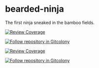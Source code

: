 bearded-ninja
=============
The first ninja sneaked in the bamboo fields.

[![Review Coverage](http://dev.staging.gitcolony.com/companies/pubco.svg)](http://dev.staging.gitcolony.com/redirect/pubco/repos/1)

[![Follow repository in Gitcolony](http://dev.staging.gitcolony.com/img/follow.png)](http://dev.staging.gitcolony.com/companies/pubco/repos/1/follow)

<a href="http://dev.staging.gitcolony.com/redirect/pubco/repos/1"><img src="http://dev.staging.gitcolony.com/companies/pubco.svg" title="Review Coverage" target="_blank"></a>

<a href="http://dev.staging.gitcolony.com/companies/pubco/repos/1/follow"><img src="http://dev.staging.gitcolony.com/img/follow.png" title="Follow repository in Gitcolony" target="_blank"></a>

